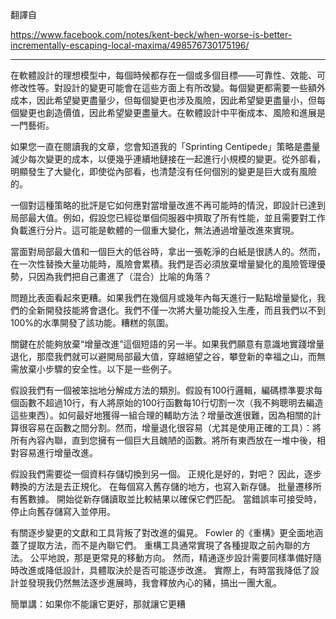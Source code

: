 翻譯自

https://www.facebook.com/notes/kent-beck/when-worse-is-better-incrementally-escaping-local-maxima/498576730175196/

----

在軟體設計的理想模型中，每個時候都存在一個或多個目標——可靠性、效能、可修改性等。對設計的變更可能會在這些方面上有所改變。每個變更都需要一些額外成本，因此希望變更盡量少，但每個變更也涉及風險，因此希望變更盡量小，但每個變更也創造價值，因此希望變更盡量大。在軟體設計中平衡成本、風險和進展是一門藝術。

如果您一直在閱讀我的文章，您會知道我的「Sprinting Centipede」策略是盡量減少每次變更的成本，以便幾乎連續地鏈接在一起進行小規模的變更。從外部看，明顯發生了大變化，即使從內部看，也清楚沒有任何個別的變更是巨大或有風險的。

一個對這種策略的批評是它如何應對當增量改進不再可能時的情況，即設計已達到局部最大值。例如，假設您已經從單個伺服器中擠取了所有性能，並且需要對工作負載進行分片。這可能是軟體的一個重大變化，無法通過增量改進來實現。

當面對局部最大值和一個巨大的低谷時，拿出一張乾淨的白紙是很誘人的。然而，在一次性替換大量功能時，風險會累積。我們是否必須放棄增量變化的風險管理優勢，只因為我們把自己畫進了（混合）比喻的角落？

問題比表面看起來更糟。如果我們在幾個月或幾年內每天進行一點點增量變化，我們的全新開發技能將會退化。我們不僅一次將大量功能投入生產，而且我們以不到100%的水準開發了該功能。糟糕的氛圍。

關鍵在於能夠放棄“增量改進”這個短語的另一半。如果我們願意有意識地實踐增量退化，那麼我們就可以避開局部最大值，穿越絕望之谷，攀登新的幸福之山，而無需放棄小步驟的安全性。以下是一些例子。

假設我們有一個被笨拙地分解成方法的類別。假設有100行邏輯，編碼標準要求每個函數不超過10行，有人將原始的100行函數每10行切割一次（我不夠聰明去編造這些東西）。如何最好地獲得一組合理的輔助方法？增量改進很難，因為相關的計算很容易在函數之間分割。然而，增量退化很容易（尤其是使用正確的工具）：將所有內容內聯，直到您擁有一個巨大且醜陋的函數。將所有東西放在一堆中後，相對容易進行增量改進。

假設我們需要從一個資料存儲切換到另一個。 正規化是好的，對吧？ 因此，逐步轉換的方法是去正規化。 在每個寫入舊存儲的地方，也寫入新存儲。 批量遷移所有舊數據。 開始從新存儲讀取並比較結果以確保它們匹配。 當錯誤率可接受時，停止向舊存儲寫入並停用。

有關逐步變更的文獻和工具背叛了對改進的偏見。 Fowler 的《重構》更全面地涵蓋了提取方法，而不是內聯它們。 重構工具通常實現了各種提取之前內聯的方法。 公平地說，那是更常見的移動方向。 然而，精通逐步設計需要同樣準備好隨時改進或降低設計，具體取決於是否可能逐步改進。 實際上，有時當我降低了設計並發現我仍然無法逐步進展時，我會釋放內心的豬，搞出一團大亂。

簡單講：如果你不能讓它更好，那就讓它更糟
